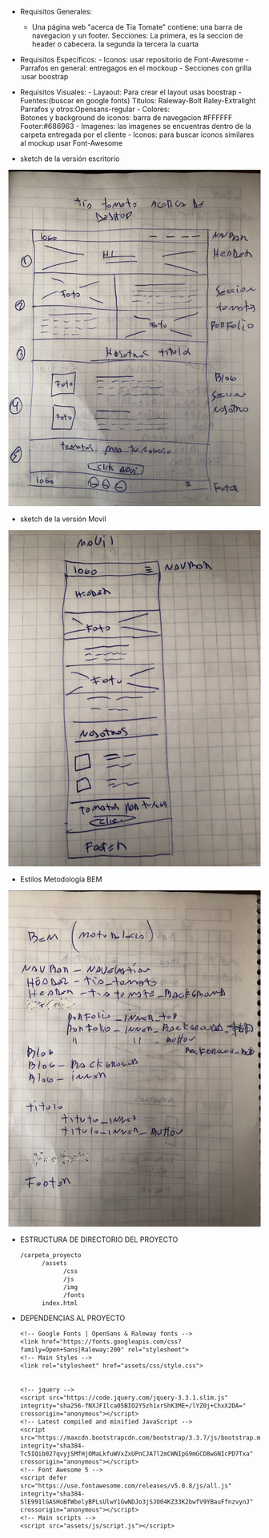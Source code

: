 - Requisitos Generales:
    - Una  página web "acerca de Tia Tomate" contiene:
        una barra de navegacion y un footer.
        Secciones: La primera, es la seccion de header o cabecera.
                   la segunda
                   la tercera
                   la cuarta
        
- Requisitos Especificos:
      - Iconos: usar repositorio de Font-Awesome
      -Parrafos en general:
         entregagos en el mockoup
      - Secciones con grilla :usar boostrap


- Requisitos Visuales:
      - Layaout: 
         Para crear el layout usas boostrap
      - Fuentes:(buscar en google fonts)
         Titulos: Raleway-Bolt Raley-Extralight
         Parrafos y otros:Opensans-regular
      - Colores:   
         Botones y background de iconos:
         barra de navegacion #FFFFFF
         Footer:#686963
      - Imagenes:
         las imagenes se encuentras dentro de la carpeta entregada por el cliente
      - Iconos:
         para buscar iconos similares al mockup usar Font-Awesome


- sketch de la versión escritorio 

 ![aquí](Assets/img/version_desktop.jpg)

- sketch de la versión Movil

![aquí](Assets/img/version_movil.jpg)

- Estilos Metodología BEM

![aquí](Assets/img/Hoja_estilos.jpg)










- ESTRUCTURA DE DIRECTORIO DEL PROYECTO

      /carpeta_proyecto 
            /assets
                  /css
                  /js
                  /img 
                  /fonts
            index.html

- DEPENDENCIAS AL PROYECTO

      <!-- Google Fonts | OpenSans & Raleway fonts -->
      <link href="https://fonts.googleapis.com/css?family=Open+Sans|Raleway:200" rel="stylesheet">
      <!-- Main Styles -->
      <link rel="stylesheet" href="assets/css/style.css">


      <!-- jquery -->
      <script src="https://code.jquery.com/jquery-3.3.1.slim.js" integrity="sha256-fNXJFIlca05BIO2Y5zh1xrShK3ME+/lYZ0j+ChxX2DA=" crossorigin="anonymous"></script>
      <!-- Latest compiled and minified JavaScript -->
      <script src="https://maxcdn.bootstrapcdn.com/bootstrap/3.3.7/js/bootstrap.min.js" integrity="sha384-Tc5IQib027qvyjSMfHjOMaLkfuWVxZxUPnCJA7l2mCWNIpG9mGCD8wGNIcPD7Txa" crossorigin="anonymous"></script>
      <!-- Font Awesome 5 -->
      <script defer src="https://use.fontawesome.com/releases/v5.0.8/js/all.js" integrity="sha384-SlE991lGASHoBfWbelyBPLsUlwY1GwNDJo3jSJO04KZ33K2bwfV9YBauFfnzvynJ" crossorigin="anonymous"></script>
      <!-- Main scripts -->
      <script src="assets/js/script.js"></script>
            


